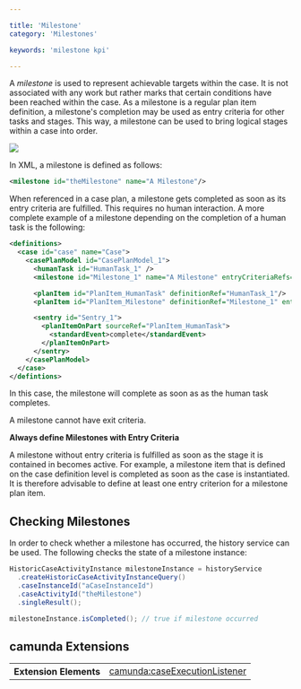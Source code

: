 ```yaml
---

title: 'Milestone'
category: 'Milestones'

keywords: 'milestone kpi'

---
```


A *milestone* is used to represent achievable targets within the case. It is not associated with any work but rather marks that certain conditions have been reached within the case. As a milestone is a regular plan item definition, a milestone's completion may be used as entry criteria for other tasks and stages. This way, a milestone can be used to bring logical stages within a case into order.

<img class="img-responsive" src="ref:asset:/assets/cmmn/milestone.png"/>

In XML, a milestone is defined as follows:

```xml
<milestone id="theMilestone" name="A Milestone"/>
```

When referenced in a case plan, a milestone gets completed as soon as its entry criteria are fulfilled. This requires no human interaction. A more complete example of a milestone depending on the completion of a human task is the following:

```xml
<definitions>
  <case id="case" name="Case">
    <casePlanModel id="CasePlanModel_1">
      <humanTask id="HumanTask_1" />
      <milestone id="Milestone_1" name="A Milestone" entryCriteriaRefs="Sentry_1" />

      <planItem id="PlanItem_HumanTask" definitionRef="HumanTask_1"/>
      <planItem id="PlanItem_Milestone" definitionRef="Milestone_1" entryCriteriaRefs="Sentry_1"/>

      <sentry id="Sentry_1">
        <planItemOnPart sourceRef="PlanItem_HumanTask">
          <standardEvent>complete</standardEvent>
        </planItemOnPart>
      </sentry>
    </casePlanModel>
  </case>
</defintions>
```

In this case, the milestone will complete as soon as as the human task completes.

A milestone cannot have exit criteria.

<div class="alert alert-info">
  <p><strong>Always define Milestones with Entry Criteria</strong></p>
  <p>
    A milestone without entry criteria is fulfilled as soon as the stage it is contained in becomes active. For example, a milestone item that is defined on the case definition level is completed as soon as the case is instantiated. It is therefore advisable to define at least one entry criterion for a milestone plan item.
  </p>
</div>

## Checking Milestones

In order to check whether a milestone has occurred, the history service can be used. The following checks the state of a milestone instance:

```java
HistoricCaseActivityInstance milestoneInstance = historyService
  .createHistoricCaseActivityInstanceQuery()
  .caseInstanceId("aCaseInstanceId")
  .caseActivityId("theMilestone")
  .singleResult();

milestoneInstance.isCompleted(); // true if milestone occurred
```

## camunda Extensions

<table class="table table-striped">
  <tr>
    <th>Extension Elements</th>
    <td>
      <a href="ref:#custom-extensions-camunda-extension-elements-camundacaseexecutionlistener">camunda:caseExecutionListener</a>
    </td>
  </tr>
</table>
